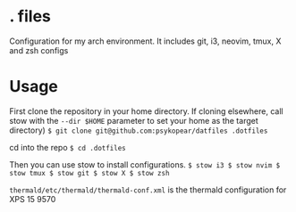 # . files
Configuration for my arch environment.
It includes git, i3, neovim, tmux, X and zsh configs

# Usage
First clone the repository in your home directory.
If cloning elsewhere, call stow with the `--dir $HOME` parameter to set your home as the target directory)
`
$ git clone git@github.com:psykopear/datfiles .dotfiles
`

cd into the repo
`
$ cd .dotfiles
`

Then you can use stow to install configurations.
`
$ stow i3
$ stow nvim
$ stow tmux
$ stow git
$ stow X
$ stow zsh
`

`thermald/etc/thermald/thermald-conf.xml` is the thermald configuration for XPS 15 9570
